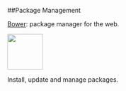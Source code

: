 ##Package Management

[Bower](http://bower.io): package manager for the web.

<img src="http://bower.io/img/bower-logo.png" width="80" height="80"/>

Install, update and manage packages.